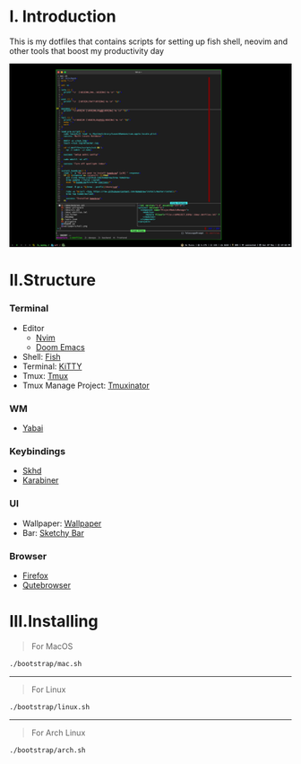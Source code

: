 # I. Introduction

This is my dotfiles that contains scripts for setting up fish shell, neovim and other tools that boost my productivity day

![img.png](assets/screenshot.png)

# II.Structure

### Terminal
- Editor 
  - [Nvim](./nvim)
  - [Doom Emacs](./terminals/emacs)
- Shell: [Fish](./terminals/fish)
- Terminal: [KiTTY](./terminals/kitty)
- Tmux: [Tmux](./terminals/tmux)
- Tmux Manage Project: [Tmuxinator](./terminals/tmuxinator)

### WM
- [Yabai](./suckless/mac_os/yabai)

### Keybindings
- [Skhd](./suckless/mac_os/skhdrc)
- [Karabiner](./suckless/mac_os/karabiner)

### UI
- Wallpaper: [Wallpaper](./wallpapers)
- Bar: [Sketchy Bar](./suckless/mac_os/sketchybar)

### Browser
- [Firefox](./browsers/firefox)
- [Qutebrowser](./suckless/qutebrowser)

# III.Installing
> For MacOS
```bash
./bootstrap/mac.sh
```
---

> For Linux
```bash
./bootstrap/linux.sh
```
---

> For Arch Linux
```bash
./bootstrap/arch.sh
```